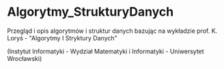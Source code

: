 # Algorytmy_StrukturyDanych

Przegląd i opis algorytmów i struktur danych bazując na wykładzie prof. K. Loryś - "Algorytmy I Stryktury Danych"

(Instytut Informatyki - Wydział Matematyki i Informatyki - Uniwersytet Wrocławski)
